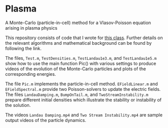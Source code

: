 # Plasma
A Monte-Carlo (particle-in-cell) method for a Vlasov-Poisson equation arising in plasma physics

This repository consists of code that I wrote for [this class](https://www-m16.ma.tum.de/Allgemeines/MonteCarloMeth). Further details on the relevant algorithms and mathematical background can be found by following the link.

The files, `Test.m`, `TestDensities.m`, `TestLandau1e3.m`, and `TestLandau1e5.m` show how to use the main function Pic() with various settings to produce videos of the evolution of the Monte-Carlo particles and plots of the corresponding energies.

The file `Pic.m` implements the particle-in-cell method. `EFieldLinear.m` and `EFieldSpectral.m` provide two Poisson-solvers to update the electric fields. The files `LandauDamping.m`, `BumpOnTail.m`, and `TwoStreamInstability.m` prepare different initial densities which illustrate the stability or instability of the solution.

The videos `Landau Damping.mp4` and `Two Stream Instability.mp4` are sample output videos of the particle dynamics.

